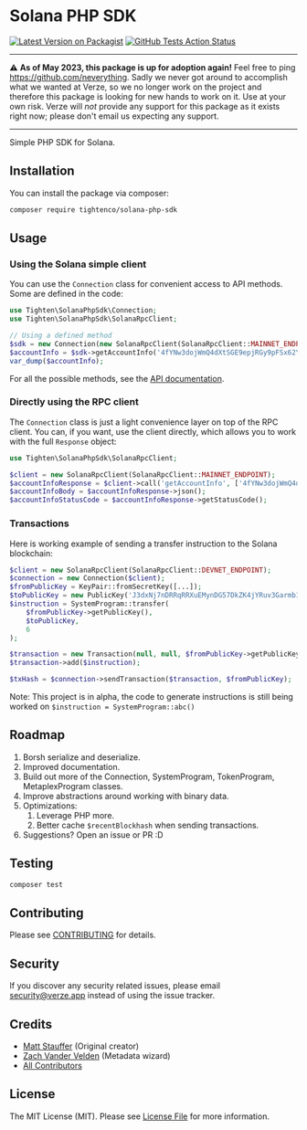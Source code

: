 # Solana PHP SDK

[![Latest Version on Packagist](https://img.shields.io/packagist/v/tightenco/solana-php-sdk.svg?style=flat-square)](https://packagist.org/packages/tightenco/solana-php-sdk)
[![GitHub Tests Action Status](https://github.com/verze-app/solana-php-sdk/actions/workflows/run-tests.yml/badge.svg?branch=main)](https://github.com/verze-app/solana-php-sdk/actions?query=workflow%3Arun-tests+branch%3Amain)

---

:warning: **As of May 2023, this package is up for adoption again!** Feel free to ping https://github.com/neverything. Sadly we never got around to accomplish what we wanted at Verze, so we no longer work on the project and therefore this package is looking for new hands to work on it. Use at your own risk. Verze will *not* provide any support for this package as it exists right now; please don't email us expecting any support.

---

Simple PHP SDK for Solana.

## Installation

You can install the package via composer:

```bash
composer require tightenco/solana-php-sdk
```

## Usage

### Using the Solana simple client

You can use the `Connection` class for convenient access to API methods. Some are defined in the code:

```php
use Tighten\SolanaPhpSdk\Connection;
use Tighten\SolanaPhpSdk\SolanaRpcClient;

// Using a defined method
$sdk = new Connection(new SolanaRpcClient(SolanaRpcClient::MAINNET_ENDPOINT));
$accountInfo = $sdk->getAccountInfo('4fYNw3dojWmQ4dXtSGE9epjRGy9pFSx62YypT7avPYvA');
var_dump($accountInfo);
```

For all the possible methods, see the [API documentation](https://docs.solana.com/developing/clients/jsonrpc-api).

### Directly using the RPC client

The `Connection` class is just a light convenience layer on top of the RPC client. You can, if you want, use the client directly, which allows you to work with the full `Response` object:

```php
use Tighten\SolanaPhpSdk\SolanaRpcClient;

$client = new SolanaRpcClient(SolanaRpcClient::MAINNET_ENDPOINT);
$accountInfoResponse = $client->call('getAccountInfo', ['4fYNw3dojWmQ4dXtSGE9epjRGy9pFSx62YypT7avPYvA']);
$accountInfoBody = $accountInfoResponse->json();
$accountInfoStatusCode = $accountInfoResponse->getStatusCode();
``````

### Transactions

Here is working example of sending a transfer instruction to the Solana blockchain:

```php
$client = new SolanaRpcClient(SolanaRpcClient::DEVNET_ENDPOINT);
$connection = new Connection($client);
$fromPublicKey = KeyPair::fromSecretKey([...]);
$toPublicKey = new PublicKey('J3dxNj7nDRRqRRXuEMynDG57DkZK4jYRuv3Garmb1i99');
$instruction = SystemProgram::transfer(
    $fromPublicKey->getPublicKey(),
    $toPublicKey,
    6
);

$transaction = new Transaction(null, null, $fromPublicKey->getPublicKey());
$transaction->add($instruction);

$txHash = $connection->sendTransaction($transaction, $fromPublicKey);
```

Note: This project is in alpha, the code to generate instructions is still being worked on `$instruction = SystemProgram::abc()`

## Roadmap

1. Borsh serialize and deserialize.
2. Improved documentation.
3. Build out more of the Connection, SystemProgram, TokenProgram, MetaplexProgram classes.
4. Improve abstractions around working with binary data.
5. Optimizations:
   1. Leverage PHP more.
   2. Better cache `$recentBlockhash` when sending transactions.
6. Suggestions? Open an issue or PR :D

## Testing

```bash
composer test
```

## Contributing

Please see [CONTRIBUTING](CONTRIBUTING.md) for details.

## Security

If you discover any security related issues, please email security@verze.app instead of using the issue tracker.

## Credits

- [Matt Stauffer](https://github.com/mattstauffer) (Original creator)
- [Zach Vander Velden](https://github.com/exzachlyvv) (Metadata wizard)
- [All Contributors](../../contributors)

## License

The MIT License (MIT). Please see [License File](LICENSE.md) for more information.
